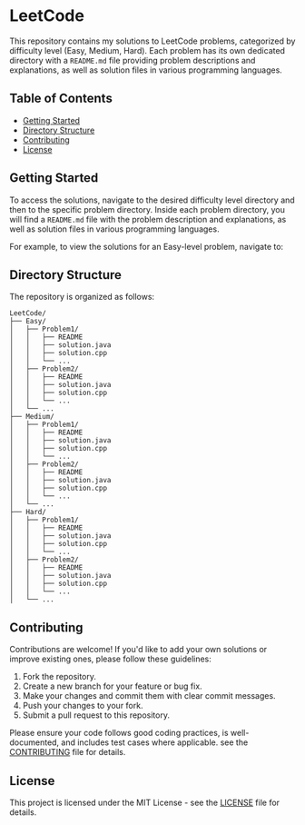 # LeetCode

This repository contains my solutions to LeetCode problems, categorized by difficulty level (Easy, Medium, Hard). Each problem has its own dedicated directory with a `README.md` file providing problem descriptions and explanations, as well as solution files in various programming languages.

## Table of Contents

- [Getting Started](#getting-started)
- [Directory Structure](#directory-structure)
- [Contributing](#contributing)
- [License](#license)

## Getting Started

To access the solutions, navigate to the desired difficulty level directory and then to the specific problem directory. Inside each problem directory, you will find a `README.md` file with the problem description and explanations, as well as solution files in various programming languages.

For example, to view the solutions for an Easy-level problem, navigate to:


## Directory Structure

The repository is organized as follows:
```
LeetCode/
├── Easy/
│   ├── Problem1/
│   │   ├── README
│   │   ├── solution.java
│   │   ├── solution.cpp
│   │   └── ...
│   ├── Problem2/
│   │   ├── README
│   │   ├── solution.java
│   │   ├── solution.cpp
│   │   └── ...
│   └── ...
├── Medium/
│   ├── Problem1/
│   │   ├── README
│   │   ├── solution.java
│   │   ├── solution.cpp
│   │   └── ...
│   ├── Problem2/
│   │   ├── README
│   │   ├── solution.java
│   │   ├── solution.cpp
│   │   └── ...
│   └── ...
├── Hard/
│   ├── Problem1/
│   │   ├── README
│   │   ├── solution.java
│   │   ├── solution.cpp
│   │   └── ...
│   ├── Problem2/
│   │   ├── README
│   │   ├── solution.java
│   │   ├── solution.cpp
│   │   └── ...
│   └── ...
```


## Contributing

Contributions are welcome! If you'd like to add your own solutions or improve existing ones, please follow these guidelines:

1. Fork the repository.
2. Create a new branch for your feature or bug fix.
3. Make your changes and commit them with clear commit messages.
4. Push your changes to your fork.
5. Submit a pull request to this repository.

Please ensure your code follows good coding practices, is well-documented, and includes test cases where applicable.
see the [CONTRIBUTING](CONTRIBUTING.md) file for details.

## License

This project is licensed under the MIT License - see the [LICENSE](LICENSE) file for details.
